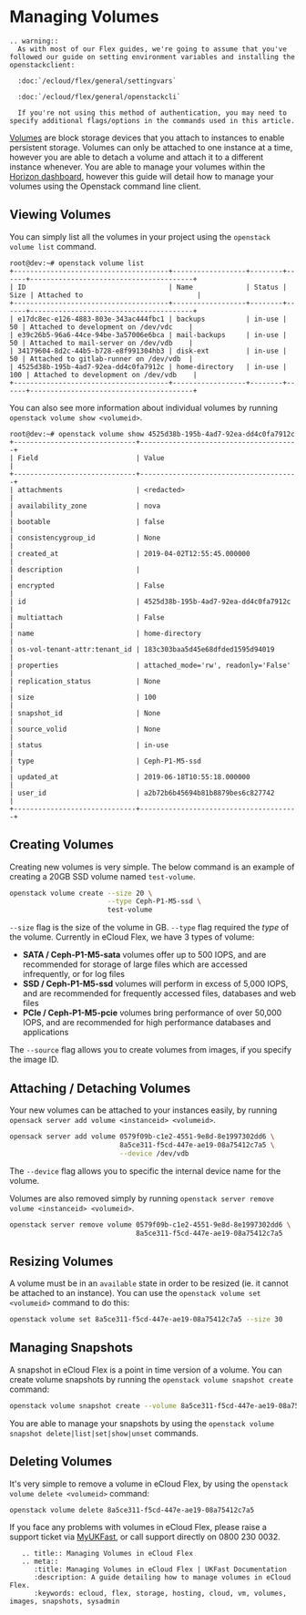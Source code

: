 # Managing Volumes

```eval_rst
.. warning::
  As with most of our Flex guides, we're going to assume that you've followed our guide on setting environment variables and installing the openstackclient:

  :doc:`/ecloud/flex/general/settingvars`

  :doc:`/ecloud/flex/general/openstackcli`

  If you're not using this method of authentication, you may need to specify additional flags/options in the commands used in this article.
```

[Volumes](https://wiki.openstack.org/wiki/Cinder) are block storage devices that you attach to instances to enable persistent storage. Volumes can only be attached to one instance at a time, however you are able to detach a volume and attach it to a different instance whenever. You are able to manage your volumes within the [Horizon dashboard](https://api.openstack.ecloud.co.uk/project/volumes/), however this guide will detail how to manage your volumes using the Openstack command line client.

## Viewing Volumes

You can simply list all the volumes in your project using the `openstack volume list` command.

```console
root@dev:~# openstack volume list
+--------------------------------------+------------------+--------+------+----------------------------------------+
| ID                                   | Name             | Status | Size | Attached to                            |
+--------------------------------------+------------------+--------+------+----------------------------------------+
| e17dc8ec-e126-4883-803e-343ac444fbc1 | backups          | in-use |   50 | Attached to development on /dev/vdc    |
| e39c26b5-96a6-44ce-94be-3a57006e6bca | mail-backups     | in-use |   50 | Attached to mail-server on /dev/vdb    |
| 34179604-8d2c-44b5-b728-e8f991304hb3 | disk-ext         | in-use |   50 | Attached to gitlab-runner on /dev/vdb  |
| 4525d38b-195b-4ad7-92ea-dd4c0fa7912c | home-directory   | in-use |  100 | Attached to development on /dev/vdb    |
+--------------------------------------+------------------+--------+------+----------------------------------------+
```

You can also see more information about individual volumes by running `openstack volume show <volumeid>`.

```console
root@dev:~# openstack volume show 4525d38b-195b-4ad7-92ea-dd4c0fa7912c
+------------------------------+---------------------------------------+
| Field                        | Value                                 |
+------------------------------+---------------------------------------+
| attachments                  | <redacted>                            |
| availability_zone            | nova                                  |
| bootable                     | false                                 |
| consistencygroup_id          | None                                  |
| created_at                   | 2019-04-02T12:55:45.000000            |
| description                  |                                       |
| encrypted                    | False                                 |
| id                           | 4525d38b-195b-4ad7-92ea-dd4c0fa7912c  |
| multiattach                  | False                                 |
| name                         | home-directory                        |
| os-vol-tenant-attr:tenant_id | 183c303baa5d45e68dfded1595d94019      |
| properties                   | attached_mode='rw', readonly='False'  |
| replication_status           | None                                  |
| size                         | 100                                   |
| snapshot_id                  | None                                  |
| source_volid                 | None                                  |
| status                       | in-use                                |
| type                         | Ceph-P1-M5-ssd                        |
| updated_at                   | 2019-06-18T10:55:18.000000            |
| user_id                      | a2b72b6b45694b81b8879bes6c827742      |
+------------------------------+---------------------------------------+
```

## Creating Volumes

Creating new volumes is very simple. The below command is an example of creating a 20GB SSD volume named `test-volume`.

```bash
openstack volume create --size 20 \
                        --type Ceph-P1-M5-ssd \
                        test-volume
```

`--size` flag is the size of the volume in GB.
`--type` flag required the _type_ of the volume. Currently in eCloud Flex, we have 3 types of volume:

* **SATA / Ceph-P1-M5-sata** volumes offer up to 500 IOPS, and are recommended for storage of large files which are accessed infrequently, or for log files
* **SSD / Ceph-P1-M5-ssd** volumes will perform in excess of 5,000 IOPS, and are recommended for frequently accessed files, databases and web files
* **PCIe / Ceph-P1-M5-pcie** volumes bring performance of over 50,000 IOPS, and are recommended for high performance databases and applications

The `--source` flag allows you to create volumes from images, if you specify the image ID.

## Attaching / Detaching Volumes

Your new volumes can be attached to your instances easily, by running `opensack server add volume <instanceid> <volumeid>`.

```bash
opensack server add volume 0579f09b-c1e2-4551-9e8d-8e1997302dd6 \
                           8a5ce311-f5cd-447e-ae19-08a75412c7a5 \
                           --device /dev/vdb
```

The `--device` flag allows you to specific the internal device name for the volume.

Volumes are also removed simply by running `openstack server remove volume <instanceid> <volumeid>`.

```bash
openstack server remove volume 0579f09b-c1e2-4551-9e8d-8e1997302dd6 \
                               8a5ce311-f5cd-447e-ae19-08a75412c7a5
```

## Resizing Volumes

A volume must be in an `available` state in order to be resized (ie. it cannot be attached to an instance). You can use the `openstack volume set <volumeid>` command to do this:

```bash
openstack volume set 8a5ce311-f5cd-447e-ae19-08a75412c7a5 --size 30
```

## Managing Snapshots

A snapshot in eCloud Flex is a point in time version of a volume. You can create volume snapshots by running the `openstack volume snapshot create` command:

```bash
openstack volume snapshot create --volume 8a5ce311-f5cd-447e-ae19-08a75412c7a5 volsc1
```

You are able to manage your snapshots by using the `openstack volume snapshot delete|list|set|show|unset` commands.

## Deleting Volumes

It's very simple to remove a volume in eCloud Flex, by using the `openstack volume delete <volumeid>` command:

```bash
openstack volume delete 8a5ce311-f5cd-447e-ae19-08a75412c7a5
```

If you face any problems with volumes in eCloud Flex, please raise a support ticket via [MyUKFast](https://my.ukfast.co.uk/pss/create), or call support directly on 0800 230 0032.

```eval_rst
   .. title:: Managing Volumes in eCloud Flex
   .. meta::
      :title: Managing Volumes in eCloud Flex | UKFast Documentation
      :description: A guide detailing how to manage volumes in eCloud Flex.
      :keywords: ecloud, flex, storage, hosting, cloud, vm, volumes, images, snapshots, sysadmin
```
